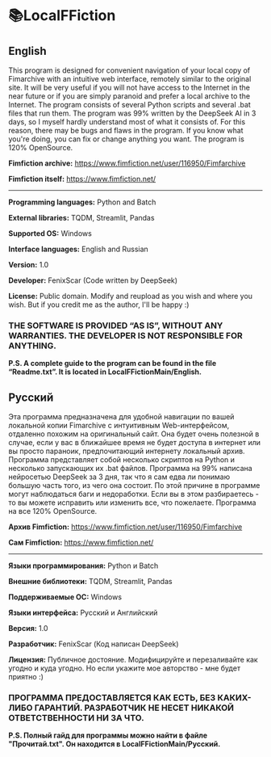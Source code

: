 # 📚LocalFFiction
## English
This program is designed for convenient navigation of your local copy of Fimarchive with an intuitive web interface, remotely similar to the original site. It will be very useful if you will not have access to the Internet in the near future or if you are simply paranoid and prefer a local archive to the Internet. The program consists of several Python scripts and several .bat files that run them. The program was 99% written by the DeepSeek AI in 3 days, so I myself hardly understand most of what it consists of. For this reason, there may be bugs and flaws in the program. If you know what you're doing, you can fix or change anything you want. The program is 120% OpenSource.

**Fimfiction archive:** https://www.fimfiction.net/user/116950/Fimfarchive

**Fimfiction itself:** https://www.fimfiction.net/

---

**Programming languages:** Python and Batch

**External libraries:** TQDM, Streamlit, Pandas

**Supported OS:** Windows

**Interface languages:** English and Russian

**Version:** 1.0

**Developer:** FenixScar (Code written by DeepSeek)

**License:** Public domain. Modify and reupload as you wish and where you wish. But if you credit me as the author, I'll be happy :)

### THE SOFTWARE IS PROVIDED “AS IS”, WITHOUT ANY WARRANTIES. THE DEVELOPER IS NOT RESPONSIBLE FOR ANYTHING.

**P.S. A complete guide to the program can be found in the file “Readme.txt”. It is located in LocalFFictionMain/English.**

## Русский
Эта программа предназначена для удобной навигации по вашей локальной копии Fimarchive с интуитивным Web-интерфейсом, отдаленно похожим на оригинальный сайт. Она будет очень полезной в случае, если у вас в ближайшее время не будет доступа в интернет или вы просто параноик, предпочитающий интернету локальный архив. Программа представляет собой несколько скриптов на Python и несколько запускающих их .bat файлов. Программа на 99% написана нейросетью DeepSeek за 3 дня, так что я сам едва ли понимаю большую часть того, из чего она состоит. По этой причине в программе могут наблюдаться баги и недоработки. Если вы в этом разбираетесь - то вы можете исправить или изменить все, что пожелаете. Программа на все 120% OpenSource.

**Архив Fimfiction:** https://www.fimfiction.net/user/116950/Fimfarchive

**Сам Fimfiction:** https://www.fimfiction.net/

---

**Языки программирования:** Python и Batch

**Внешние библиотеки:** TQDM, Streamlit, Pandas

**Поддерживаемые ОС:** Windows

**Языки интерфейса:** Русский и Английский

**Версия:** 1.0

**Разработчик:** FenixScar (Код написан DeepSeek)

**Лицензия:** Публичное достояние. Модифицируйте и перезаливайте как угодно и куда угодно. Но если укажите мое авторство - мне будет приятно :)

### ПРОГРАММА ПРЕДОСТАВЛЯЕТСЯ КАК ЕСТЬ, БЕЗ КАКИХ-ЛИБО ГАРАНТИЙ. РАЗРАБОТЧИК НЕ НЕСЕТ НИКАКОЙ ОТВЕТСТВЕННОСТИ НИ ЗА ЧТО.

**P.S. Полный гайд для программы можно найти в файле "Прочитай.txt". Он находится в LocalFFictionMain/Русский.**
